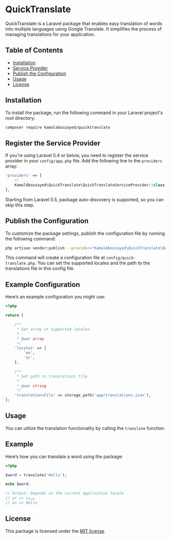 # QuickTranslate

QuickTranslate is a Laravel package that enables easy translation of words into multiple languages using Google Translate. It simplifies the process of managing translations for your application.

## Table of Contents

- [Installation](#installation)
- [Service Provider](#register-the-service-provider)
- [Publish the Configuration](#publish-the-configuration)
- [Usage](#usage)
- [License](#license)

## Installation

To install the package, run the following command in your Laravel project's root directory:

```bash
composer require kamalabouzayed/quicktranslate
```
## Register the Service Provider

If you're using Laravel 5.4 or below, you need to register the service provider in your `config/app.php` file. Add the following line to the `providers` array:

```php
'providers' => [
    // ...
    KamalAbouzayed\QuickTranslate\QuickTranslateServiceProvider::class,
],
```
Starting from Laravel 5.5, package auto-discovery is supported, so you can skip this step.

## Publish the Configuration

To customize the package settings, publish the configuration file by running the following command:

```bash
php artisan vendor:publish --provider="KamalAbouzayed\QuickTranslate\QuickTranslateServiceProvider" --tag=config
```
This command will create a configuration file at `config/quick-translate.php`. You can set the supported locales and the path to the translations file in this config file.

## Example Configuration

Here’s an example configuration you might use:

```php
<?php

return [

    /**
     * Set array of supported locales.
     *
     * @var array
     */
    'locales' => [
        'en',
        'ar',
    ],

    /**
     * Set path to translations file.
     *
     * @var string
     */
    'translationsFile' => storage_path('app/translations.json'),
];
```

## Usage

You can utilize the translation functionality by calling the `translate` function.

## Example 

Here’s how you can translate a word using the package:

```php
<?php

$word = translate('Hello');

echo $word;

// Output: Depends on the current application locale
// ar => مرحبا
// en => Hello
```

## License

This package is licensed under the [MIT license](https://github.com/kamal-abouzayed/quick-translate/blob/main/LICENSE).
